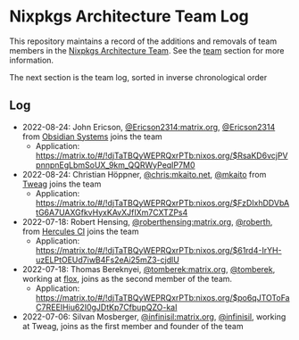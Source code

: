 # Nixpkgs Architecture Team Log

This repository maintains a record of the additions and removals of team members in the [Nixpkgs Architecture Team](https://github.com/nixpkgs-architecture). See the [team](https://github.com/nixpkgs-architecture#team) section for more information.

The next section is the team log, sorted in inverse chronological order

## Log

- 2022-08-24: John Ericson, [@Ericson2314:matrix.org](https://matrix.to/#/@Ericson2314:matrix.org), [@Ericson2314](https://github.com/Ericson2314) from [Obsidian Systems](https://obsidian.systems/) joins the team
  - Application: <https://matrix.to/#/!djTaTBQyWEPRQxrPTb:nixos.org/$RsaKD6vcjPVpnnpnEgLbmSoUX_9km_QQRWyPeqIP7M0>
- 2022-08-24: Christian Höppner, [@chris:mkaito.net](https://matrix.to/#/@chris:mkaito.net), [@mkaito](https://github.com/mkaito) from [Tweag](https://www.tweag.io/) joins the team
  - Application: <https://matrix.to/#/!djTaTBQyWEPRQxrPTb:nixos.org/$FzDIxhDDVbAtG6A7UAXGfkvHyxKAvXJfIXm7CXTZPs4>
- 2022-07-18: Robert Hensing, [@roberthensing:matrix.org](https://matrix.to/#/@roberthensing:matrix.org), [@roberth](https://github.com/roberth), from [Hercules CI](https://hercules-ci.com/) joins the team
  - Application: <https://matrix.to/#/!djTaTBQyWEPRQxrPTb:nixos.org/$61rd4-IrYH-uzELPtOEUd7iwB4Fs2eAi25mZ3-cjdlU>
- 2022-07-18: Thomas Bereknyei, [@tomberek:matrix.org](https://matrix.to/#/@tomberek:matrix.org), [@tomberek](https://github.com/tomberek), working at [flox](https://floxdev.com/), joins as the second member of the team.
  - Application: <https://matrix.to/#/!djTaTBQyWEPRQxrPTb:nixos.org/$po6qJTOToFaC7REEIHiu62I0gJDtKp7CfbupQZO-kaI>
- 2022-07-06: Silvan Mosberger, [@infinisil:matrix.org](https://matrix.to/#/@infinisil:matrix.org), [@infinisil](https://github.com/Infinisil/), working at Tweag, joins as the first member and founder of the team
